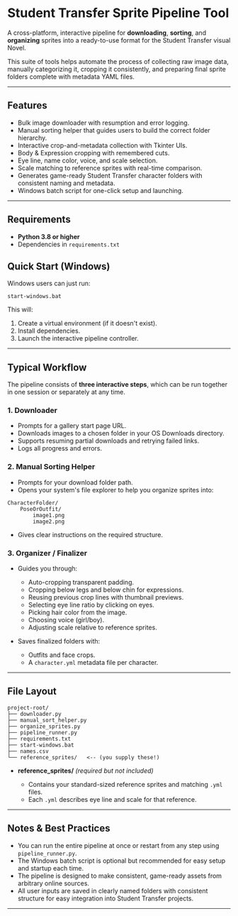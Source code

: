 # Student Transfer Sprite Pipeline Tool

A cross-platform, interactive pipeline for **downloading**, **sorting**, and **organizing** sprites into a ready-to-use format for the Student Transfer visual Novel.

This suite of tools helps automate the process of collecting raw image data, manually categorizing it, cropping it consistently, and preparing final sprite folders complete with metadata YAML files.

---

## Features

-   Bulk image downloader with resumption and error logging.
-   Manual sorting helper that guides users to build the correct folder hierarchy.
-   Interactive crop-and-metadata collection with Tkinter UIs.
-   Body & Expression cropping with remembered cuts.
-   Eye line, name color, voice, and scale selection.
-   Scale matching to reference sprites with real-time comparison.
-   Generates game-ready Student Transfer character folders with consistent naming and metadata.
-   Windows batch script for one-click setup and launching.

---

## Requirements

-   **Python 3.8 or higher**
-   Dependencies in `requirements.txt`

## Quick Start (Windows)

Windows users can just run:

```
start-windows.bat
```

This will:

1. Create a virtual environment (if it doesn't exist).
2. Install dependencies.
3. Launch the interactive pipeline controller.

---

## Typical Workflow

The pipeline consists of **three interactive steps**, which can be run together in one session or separately at any time.

### 1. Downloader

-   Prompts for a gallery start page URL.
-   Downloads images to a chosen folder in your OS Downloads directory.
-   Supports resuming partial downloads and retrying failed links.
-   Logs all progress and errors.

### 2. Manual Sorting Helper

-   Prompts for your download folder path.
-   Opens your system's file explorer to help you organize sprites into:

```
CharacterFolder/
    PoseOrOutfit/
        image1.png
        image2.png
```

-   Gives clear instructions on the required structure.

### 3. Organizer / Finalizer

-   Guides you through:

    -   Auto-cropping transparent padding.
    -   Cropping below legs and below chin for expressions.
    -   Reusing previous crop lines with thumbnail previews.
    -   Selecting eye line ratio by clicking on eyes.
    -   Picking hair color from the image.
    -   Choosing voice (girl/boy).
    -   Adjusting scale relative to reference sprites.

-   Saves finalized folders with:

    -   Outfits and face crops.
    -   A `character.yml` metadata file per character.

---

## File Layout

```
project-root/
├── downloader.py
├── manual_sort_helper.py
├── organize_sprites.py
├── pipeline_runner.py
├── requirements.txt
├── start-windows.bat
├── names.csv
└── reference_sprites/   <-- (you supply these!)
```

-   **reference_sprites/** _(required but not included)_

    -   Contains your standard-sized reference sprites and matching `.yml` files.
    -   Each `.yml` describes eye line and scale for that reference.

---

## Notes & Best Practices

-   You can run the entire pipeline at once or restart from any step using `pipeline_runner.py`.
-   The Windows batch script is optional but recommended for easy setup and startup each time.
-   The pipeline is designed to make consistent, game-ready assets from arbitrary online sources.
-   All user inputs are saved in clearly named folders with consistent structure for easy integration into Student Transfer projects.

---
